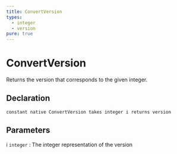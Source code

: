 ```yaml
---
title: ConvertVersion
types:
  - integer
  - version
pure: true
---
```


# ConvertVersion
Returns the version that corresponds to the given integer.

## Declaration

```jass
constant native ConvertVersion takes integer i returns version
```

## Parameters
i `integer`
: The integer representation of the version

